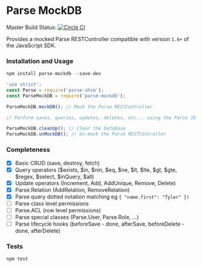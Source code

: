 Parse MockDB
=====================

Master Build Status: [![Circle CI](https://circleci.com/gh/HustleInc/parse-mockdb/tree/master.svg?style=svg)](https://circleci.com/gh/HustleInc/parse-mockdb/tree/master)

Provides a mocked Parse RESTController compatible with version `1.6+` of the JavaScript SDK.

### Installation and Usage

```js
npm install parse-mockdb --save-dev
```

```js
'use strict';
const Parse = require('parse-shim');
const ParseMockDB = require('parse-mockdb');

ParseMockDB.mockDB(); // Mock the Parse RESTController

// Perform saves, queries, updates, deletes, etc... using the Parse JS SDK

ParseMockDB.cleanUp(); // Clear the Database
ParseMockDB.unMockDB(); // Un-mock the Parse RESTController
```

### Completeness

 - [x] Basic CRUD (save, destroy, fetch)
 - [x] Query operators ($exists, $in, $nin, $eq, $ne, $lt, $lte, $gt, $gte, $regex, $select, $inQuery, $all)
 - [x] Update operators (Increment, Add, AddUnique, Remove, Delete)
 - [x] Parse.Relation (AddRelation, RemoveRelation)
 - [x] Parse query dotted notation matching eg `{ "name.first": "Tyler" })`
 - [ ] Parse class level permissions
 - [ ] Parse.ACL (row level permissions)
 - [ ] Parse special classes (Parse.User, Parse.Role, ...)
 - [ ] Parse lifecycle hooks (beforeSave - done, afterSave, beforeDelete - done, afterDelete)

### Tests

```sh
npm test
```
